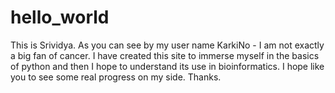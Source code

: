 # hello_world
This is Srividya. As you can see by my user name KarkiNo - I am not exactly a big fan of cancer. 
I have created this site to immerse myself in the basics of python and then I hope to understand its use in bioinformatics. 
I hope like you to see some real progress on my side.
Thanks.
